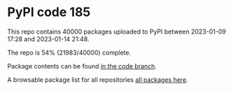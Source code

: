# PyPI code 185

This repo contains 40000 packages uploaded to PyPI between 
2023-01-09 17:28 and 2023-01-14 21:48.

The repo is 54% (21983/40000) complete.

Package contents can be found [in the code branch](https://github.com/pypi-data/pypi-mirror-185/tree/code/packages).

A browsable package list for all repositories [all packages here](https://pypi-data.github.io/website/repositories/pypi-mirror-185).


